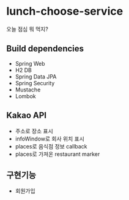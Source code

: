 # lunch-choose-service
오늘 점심 뭐 먹지?
## Build dependencies
- Spring Web
- H2 DB
- Spring Data JPA
- Spring Security
- Mustache
- Lombok
## Kakao API
- 주소로 장소 표시
- infoWindow로 회사 위치 표시
- places로 음식점 정보 callback
- places로 가져온 restaurant marker
## 구현기능
- 회원가입